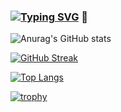 ### [![Typing SVG](https://readme-typing-svg.demolab.com?font=Fira+Code&pause=1000&color=F776A4&random=false&width=435&lines=Nice+to+see+U;I+am+a+coder+but+so+lovely)](https://git.io/typing-svg) 👋
![Anurag's GitHub stats](https://github-readme-stats.vercel.app/api?username=amorynan&show_icons=true&theme=radical)

[![GitHub Streak](https://streak-stats.demolab.com?user=amorynan&theme=radical&border_radius=10&exclude_days=Sun%2CSat)](https://git.io/streak-stats)

[![Top Langs](https://github-readme-stats.vercel.app/api/top-langs/?username=amorynan&layout=donut-vertical)](https://github.com/anuraghazra/github-readme-stats)

[![trophy](https://github-profile-trophy.vercel.app/?username=amorynan)](https://github.com/ryo-ma/github-profile-trophy)



<!--
**amorynan/amorynan** is a ✨ _special_ ✨ repository because its `README.md` (this file) appears on your GitHub profile.

Here are some ideas to get you started:

- 🔭 I’m currently working on ...
- 🌱 I’m currently learning ...
- 👯 I’m looking to collaborate on ...
- 🤔 I’m looking for help with ...
- 💬 Ask me about ...
- 📫 How to reach me: ...
- 😄 Pronouns: ...
- ⚡ Fun fact: ...
-->
